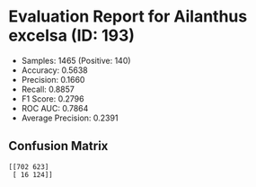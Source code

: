 # Evaluation Report for Ailanthus excelsa (ID: 193)
- Samples: 1465 (Positive: 140)
- Accuracy: 0.5638
- Precision: 0.1660
- Recall: 0.8857
- F1 Score: 0.2796
- ROC AUC: 0.7864
- Average Precision: 0.2391

## Confusion Matrix
```
[[702 623]
 [ 16 124]]
```
